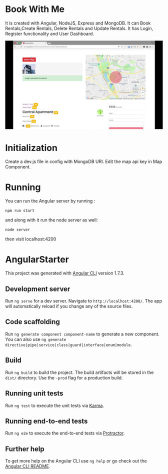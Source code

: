 # Book With Me
It is created with Angular, NodeJS, Express and MongoDB. It can Book Rentals,Create Rentals, Delete Rentals and Update Rentals. It has Login, Register functionality and User Dashboard.

![Image](https://github.com/akash07marwah/Book-With-Me-Angular-Node-Website/blob/master/img.jpg)

# Initialization
Create a dev.js file in config with MongoDB URI.
Edit the map api key in Map Component.
# Running
You can run the Angular server by running :
```
npm run start
```
and along with it run the node server as well:
```
node server
```
then visit localhost:4200
# AngularStarter

This project was generated with [Angular CLI](https://github.com/angular/angular-cli) version 1.7.3.

## Development server

Run `ng serve` for a dev server. Navigate to `http://localhost:4200/`. The app will automatically reload if you change any of the source files.

## Code scaffolding

Run `ng generate component component-name` to generate a new component. You can also use `ng generate directive|pipe|service|class|guard|interface|enum|module`.

## Build

Run `ng build` to build the project. The build artifacts will be stored in the `dist/` directory. Use the `-prod` flag for a production build.

## Running unit tests

Run `ng test` to execute the unit tests via [Karma](https://karma-runner.github.io).

## Running end-to-end tests

Run `ng e2e` to execute the end-to-end tests via [Protractor](http://www.protractortest.org/).

## Further help

To get more help on the Angular CLI use `ng help` or go check out the [Angular CLI README](https://github.com/angular/angular-cli/blob/master/README.md).

